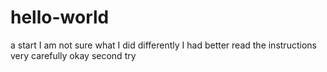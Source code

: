 # hello-world
 a start 
I am not sure what I did differently
I had better read the instructions very carefully
okay second try 
